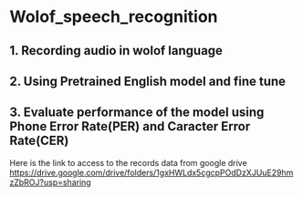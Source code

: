 # Wolof_speech_recognition
## 1. Recording audio in wolof language 
## 2. Using Pretrained English model and fine tune
## 3. Evaluate performance of the model using Phone Error Rate(PER) and Caracter Error Rate(CER)

Here is the link to access to the records data from google drive https://drive.google.com/drive/folders/1gxHWLdx5cgcpPOdDzXJUuE29hmzZbROJ?usp=sharing

